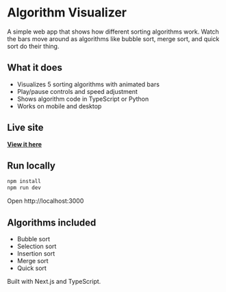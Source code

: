 # Algorithm Visualizer

A simple web app that shows how different sorting algorithms work. Watch the bars move around as algorithms like bubble sort, merge sort, and quick sort do their thing.

## What it does

- Visualizes 5 sorting algorithms with animated bars
- Play/pause controls and speed adjustment
- Shows algorithm code in TypeScript or Python
- Works on mobile and desktop

## Live site

**[View it here](https://your-deployment-url.vercel.app)**

## Run locally

```bash
npm install
npm run dev
```

Open http://localhost:3000

## Algorithms included

- Bubble sort
- Selection sort  
- Insertion sort
- Merge sort
- Quick sort

Built with Next.js and TypeScript.